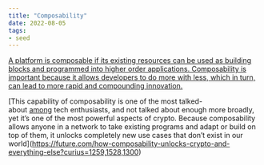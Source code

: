 ```yaml
---
title: "Composability"
date: 2022-08-05
tags:
- seed
---
```


[A platform is composable if its existing resources can be used as building blocks and programmed into higher order applications. Composability is important because it allows developers to do more with less, which in turn, can lead to more rapid and compounding innovation.](https://a16z.com/2018/12/16/4-eras-of-blockchain-computing-degrees-of-composability/?curius=1259)

[This capability of composability is one of the most talked-about [among](https://a16z.com/2018/12/16/4-eras-of-blockchain-computing-degrees-of-composability/) tech enthusiasts, and not talked about enough more broadly, yet it’s one of the most powerful aspects of crypto. Because composability allows anyone in a network to take existing programs and adapt or build on top of them, it unlocks completely new use cases that don’t exist in our world](https://future.com/how-composability-unlocks-crypto-and-everything-else?curius=1259,1528,1300)



